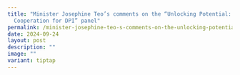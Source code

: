 ```yaml
---
title: "Minister Josephine Teo’s comments on the “Unlocking Potential: Digital
  Cooperation for DPI” panel"
permalink: /minister-josephine-teo-s-comments-on-the-unlocking-potential-digital-cooperation-for-dpi-panel/
date: 2024-09-24
layout: post
description: ""
image: ""
variant: tiptap
---
```

